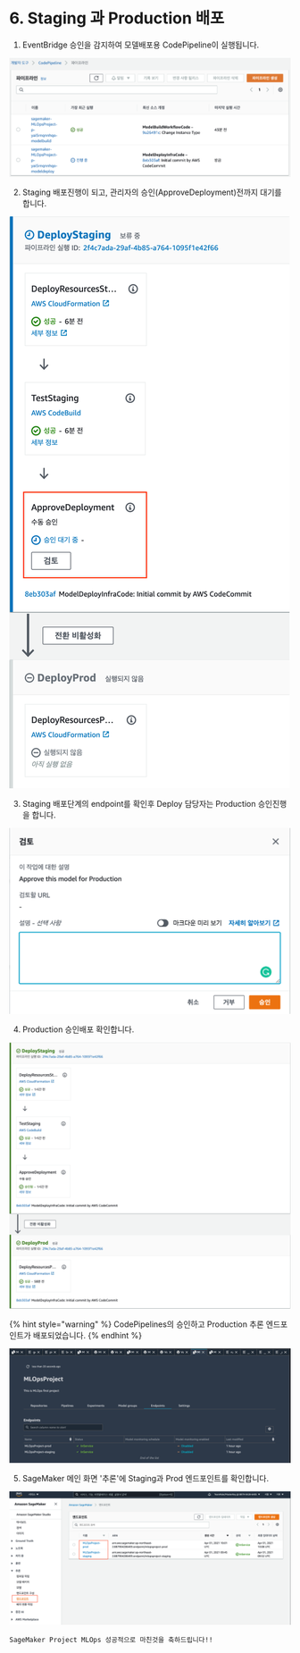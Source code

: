 # 6. Staging 과 Production 배포

1. EventBridge 승인을 감지하여 모델배포용 CodePipeline이 실행됩니다.

![](.gitbook/assets/screen-shot-2021-04-01-at-6.45.19-pm.png)

  2. Staging 배포진행이 되고, 관리자의 승인\(ApproveDeployment\)전까지 대기를 합니다.

![&#xBC30;&#xD3EC;&#xC6A9; &#xD30C;&#xC774;&#xD504;&#xB77C;&#xC778; &#xD654;&#xBA74;](.gitbook/assets/screen-shot-2021-04-01-at-7.01.15-pm.png)

   3. Staging 배포단계의 endpoint를 확인후 Deploy 담당자는 Production 승인진행을 합니다.

![](.gitbook/assets/screen-shot-2021-04-01-at-7.01.28-pm.png)



  4. Production 승인배포 확인합니다.

![](.gitbook/assets/image%20%2812%29.png)

{% hint style="warning" %}
CodePipelines의 승인하고 Production 추론 엔드포인트가 배포되었습니다.
{% endhint %}

![](.gitbook/assets/screen-shot-2021-04-01-at-8.10.31-pm.png)

5. SageMaker 메인 화면 '추론'에 Staging과 Prod 엔드포인트를 확인합니다.

![](.gitbook/assets/screen-shot-2021-04-01-at-9.42.34-pm.png)

    SageMaker Project MLOps 성공적으로 마친것을 축하드립니다!!



